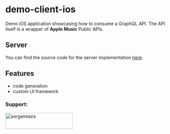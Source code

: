 # demo-client-ios
Demo iOS application showcasing how to consume a GraphQL API. The API itself is a wrapper of **Apple Music** Public APIs.

## Server

You can find the source code for the server implementation [here](https://github.com/SergeiMeza/demo-graphql-server).


## Features

- code generation
- custom UI framework

<h3 align="left">Support:</h3>
<p><a href="https://www.buymeacoffee.com/sergeimeza"> <img align="left" src="https://cdn.buymeacoffee.com/buttons/v2/default-yellow.png" height="50" width="210" alt="sergeimeza" /></a></p><br><br>
